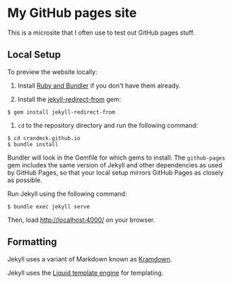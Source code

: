 # My GitHub pages site

This is a microsite that I often use to test out GitHub pages stuff.

## Local Setup

To preview the website locally:

1. Install [Ruby and Bundler](https://help.github.com/articles/setting-up-your-pages-site-locally-with-jekyll/) if you don't have them already.

2. Install the [jekyll-redirect-from](https://github.com/jekyll/jekyll-redirect-from) gem:
```
$ gem install jekyll-redirect-from
```

1. `cd` to the repository directory and run the following command:

```
$ cd crandmck.github.io
$ bundle install
```

Bundler will look in the Gemfile for which gems to install. The `github-pages` gem includes the same version of Jekyll and other dependencies as used by GitHub Pages, so that your local setup mirrors GitHub Pages as closely as possible.

Run Jekyll using the following command:

```
$ bundle exec jekyll serve
```

Then, load [http://localhost:4000/](http://localhost:4000/) on your browser.

## Formatting

Jekyll uses a variant of Markdown known as [Kramdown](http://kramdown.gettalong.org/quickref.html).

Jekyll uses the [Liquid template engine](http://liquidmarkup.org/) for templating.

